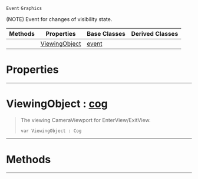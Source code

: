  `Event` `Graphics`



(NOTE) Event for changes of visibility state.

|Methods|Properties|Base Classes|Derived Classes|
|---|---|---|---|
| |[ ViewingObject](https://github.com/PlasmaEngine/PlasmaDocs/tree/master/docs/C%2B%2B/code_reference/class_reference/graphicalevent.markdown#viewingobject-plasma-engin)|[event](https://github.com/PlasmaEngine/PlasmaDocs/tree/master/docs/C%2B%2B/code_reference/class_reference/event.markdown)| |


 #  Properties


---  
 #  ViewingObject : [cog](https://github.com/PlasmaEngine/PlasmaDocs/tree/master/docs/C%2B%2B/code_reference/class_reference/cog.markdown)

> The viewing CameraViewport for EnterView/ExitView.
> ``` lang=cpp, name=Lightning
> var ViewingObject : Cog


---  
 #  Methods


---  
 

 
